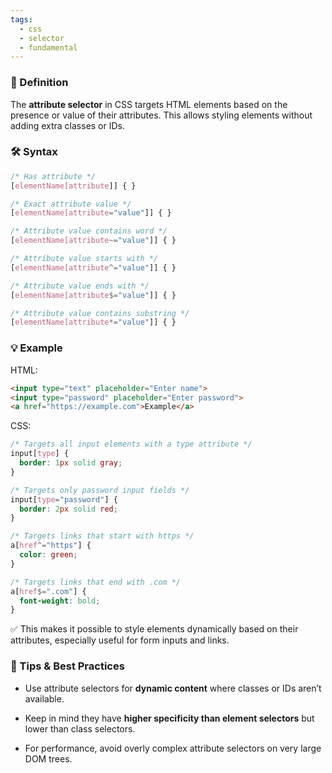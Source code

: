 ```yaml
---
tags:
  - css
  - selector
  - fundamental
---
```


### 📖 Definition

The **attribute selector** in CSS targets HTML elements based on the presence or value of their attributes. This allows styling elements without adding extra classes or IDs.

### 🛠️ Syntax

```css
/* Has attribute */
[elementName[attribute]] { }

/* Exact attribute value */
[elementName[attribute="value"]] { }

/* Attribute value contains word */
[elementName[attribute~="value"]] { }

/* Attribute value starts with */
[elementName[attribute^="value"]] { }

/* Attribute value ends with */
[elementName[attribute$="value"]] { }

/* Attribute value contains substring */
[elementName[attribute*="value"]] { }
```

### 💡 Example

HTML:

```html
<input type="text" placeholder="Enter name">
<input type="password" placeholder="Enter password">
<a href="https://example.com">Example</a>
```

CSS:

```css
/* Targets all input elements with a type attribute */
input[type] {
  border: 1px solid gray;
}

/* Targets only password input fields */
input[type="password"] {
  border: 2px solid red;
}

/* Targets links that start with https */
a[href^="https"] {
  color: green;
}

/* Targets links that end with .com */
a[href$=".com"] {
  font-weight: bold;
}
```

✅ This makes it possible to style elements dynamically based on their attributes, especially useful for form inputs and links.

### 📝 Tips & Best Practices

- Use attribute selectors for **dynamic content** where classes or IDs aren’t available.
    
- Keep in mind they have **higher specificity than element selectors** but lower than class selectors.
    
- For performance, avoid overly complex attribute selectors on very large DOM trees.